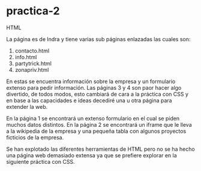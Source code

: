 # practica-2
HTML

La página es de Indra y tiene varias sub páginas enlazadas las cuales son:

  1. contacto.html
  2. info.html
  3. partytrick.html
  4. zonapriv.html

En estas se encuentra información sobre la empresa y un formulario extenso para pedir información. Las páginas 3 y 4 son paor hacer algo divertido, 
de todos modos, esto cambiará de cara a la práctica con CSS y en base a las capacidades e ideas decediré una u otra página para extender la web. 

En la página 1 se encontrará un extenso formulario en el cual se piden muchos datos distintos.
En la página 2 se encontrará un iframe que le lleva a la wikipedia de la empresa y una pequeña tabla con algunos proyectos ficticios de la empresa.

Se han explotado las diferentes herramientas de HTML pero no se ha hecho una página web demasiado extensa ya que se prefiere explorar en la siguiente práctica con CSS.
